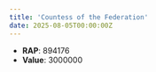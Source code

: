 ```yaml
---
title: 'Countess of the Federation'
date: 2025-08-05T00:00:00Z
---
```

- **RAP**: 894176
- **Value**: 3000000
